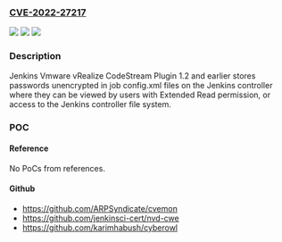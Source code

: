 ### [CVE-2022-27217](https://cve.mitre.org/cgi-bin/cvename.cgi?name=CVE-2022-27217)
![](https://img.shields.io/static/v1?label=Product&message=Jenkins%20Vmware%20vRealize%20CodeStream%20Plugin&color=blue)
![](https://img.shields.io/static/v1?label=Version&message=n%2Fa&color=blue)
![](https://img.shields.io/static/v1?label=Vulnerability&message=CWE-256%3A%20Plaintext%20Storage%20of%20a%20Password&color=brighgreen)

### Description

Jenkins Vmware vRealize CodeStream Plugin 1.2 and earlier stores passwords unencrypted in job config.xml files on the Jenkins controller where they can be viewed by users with Extended Read permission, or access to the Jenkins controller file system.

### POC

#### Reference
No PoCs from references.

#### Github
- https://github.com/ARPSyndicate/cvemon
- https://github.com/jenkinsci-cert/nvd-cwe
- https://github.com/karimhabush/cyberowl

